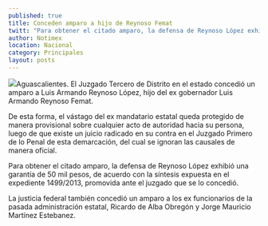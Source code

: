 ```yaml
---
published: true
title: Conceden amparo a hijo de Reynoso Femat
twitt: "Para obtener el citado amparo, la defensa de Reynoso López exhibió una garantía de 50 mil pesos, de acuerdo con la síntesis expuesta en el expediente 1499/2013, promovida ante el juzgado que se lo concedió."
author: Notimex
location: Nacional
category: Principales
layout: posts
---
```


![](http://i.imgur.com/M4Y0K0em.jpg)Aguascalientes. El Juzgado Tercero de Distrito en el estado concedió un amparo a Luis Armando Reynoso López, hijo del ex gobernador Luis Armando Reynoso Femat.

 De esta forma, el vástago del ex mandatario estatal queda protegido de manera provisional sobre cualquier acto de autoridad hacia su persona, luego de que existe un juicio radicado en su contra en el Juzgado Primero de lo Penal de esta demarcación, del cual se ignoran las causales de manera oficial.

 Para obtener el citado amparo, la defensa de Reynoso López exhibió una garantía de 50 mil pesos, de acuerdo con la síntesis expuesta en el expediente 1499/2013, promovida ante el juzgado que se lo concedió.

 La justicia federal también concedió un amparo a los ex funcionarios de la pasada administración estatal, Ricardo de Alba Obregón y Jorge Mauricio Martínez Estebanez.
